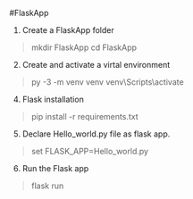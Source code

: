 #FlaskApp

1. Create a FlaskApp folder
	
> mkdir FlaskApp
> cd FlaskApp

2. Create and activate a virtal environment
	
> py -3 -m venv venv
> venv\Scripts\activate
  
4. Flask installation

> pip install -r requirements.txt

5. Declare Hello_world.py file as flask app.

> set FLASK_APP=Hello_world.py

6. Run the Flask app

> flask run
